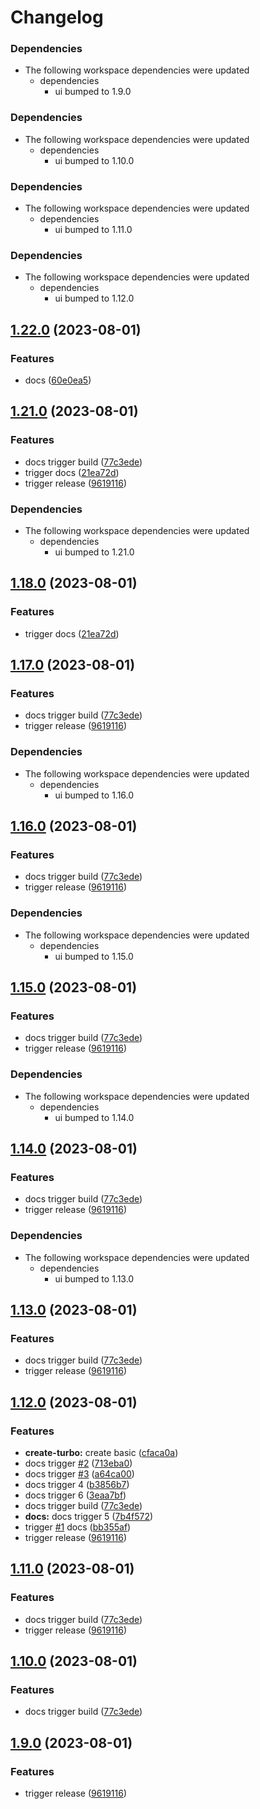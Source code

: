 # Changelog

### Dependencies

* The following workspace dependencies were updated
  * dependencies
    * ui bumped to 1.9.0

### Dependencies

* The following workspace dependencies were updated
  * dependencies
    * ui bumped to 1.10.0

### Dependencies

* The following workspace dependencies were updated
  * dependencies
    * ui bumped to 1.11.0

### Dependencies

* The following workspace dependencies were updated
  * dependencies
    * ui bumped to 1.12.0

## [1.22.0](https://github.com/alojzy231/release-please-playground/compare/docs-v1.21.0...docs-v1.22.0) (2023-08-01)


### Features

* docs ([60e0ea5](https://github.com/alojzy231/release-please-playground/commit/60e0ea5015cc403840641c58d5347d63d84f2a5d))

## [1.21.0](https://github.com/alojzy231/release-please-playground/compare/docs-v1.20.0...docs-v1.21.0) (2023-08-01)


### Features

* docs trigger build ([77c3ede](https://github.com/alojzy231/release-please-playground/commit/77c3edec92255cb961ca5f5fdefeeaeffb95a74f))
* trigger docs ([21ea72d](https://github.com/alojzy231/release-please-playground/commit/21ea72d1731e5f4e2dbc83313ea2f73ab25218c8))
* trigger release ([9619116](https://github.com/alojzy231/release-please-playground/commit/96191167d1fba8f69e2b277c9e20a096c1296b7a))


### Dependencies

* The following workspace dependencies were updated
  * dependencies
    * ui bumped to 1.21.0

## [1.18.0](https://github.com/alojzy231/release-please-playground/compare/docs-v1.17.0...docs-v1.18.0) (2023-08-01)


### Features

* trigger docs ([21ea72d](https://github.com/alojzy231/release-please-playground/commit/21ea72d1731e5f4e2dbc83313ea2f73ab25218c8))

## [1.17.0](https://github.com/alojzy231/release-please-playground/compare/docs-v1.16.0...docs-v1.17.0) (2023-08-01)


### Features

* docs trigger build ([77c3ede](https://github.com/alojzy231/release-please-playground/commit/77c3edec92255cb961ca5f5fdefeeaeffb95a74f))
* trigger release ([9619116](https://github.com/alojzy231/release-please-playground/commit/96191167d1fba8f69e2b277c9e20a096c1296b7a))


### Dependencies

* The following workspace dependencies were updated
  * dependencies
    * ui bumped to 1.16.0

## [1.16.0](https://github.com/alojzy231/release-please-playground/compare/docs-v1.15.0...docs-v1.16.0) (2023-08-01)


### Features

* docs trigger build ([77c3ede](https://github.com/alojzy231/release-please-playground/commit/77c3edec92255cb961ca5f5fdefeeaeffb95a74f))
* trigger release ([9619116](https://github.com/alojzy231/release-please-playground/commit/96191167d1fba8f69e2b277c9e20a096c1296b7a))


### Dependencies

* The following workspace dependencies were updated
  * dependencies
    * ui bumped to 1.15.0

## [1.15.0](https://github.com/alojzy231/release-please-playground/compare/docs-v1.14.0...docs-v1.15.0) (2023-08-01)


### Features

* docs trigger build ([77c3ede](https://github.com/alojzy231/release-please-playground/commit/77c3edec92255cb961ca5f5fdefeeaeffb95a74f))
* trigger release ([9619116](https://github.com/alojzy231/release-please-playground/commit/96191167d1fba8f69e2b277c9e20a096c1296b7a))


### Dependencies

* The following workspace dependencies were updated
  * dependencies
    * ui bumped to 1.14.0

## [1.14.0](https://github.com/alojzy231/release-please-playground/compare/docs-v1.13.1...docs-v1.14.0) (2023-08-01)


### Features

* docs trigger build ([77c3ede](https://github.com/alojzy231/release-please-playground/commit/77c3edec92255cb961ca5f5fdefeeaeffb95a74f))
* trigger release ([9619116](https://github.com/alojzy231/release-please-playground/commit/96191167d1fba8f69e2b277c9e20a096c1296b7a))


### Dependencies

* The following workspace dependencies were updated
  * dependencies
    * ui bumped to 1.13.0

## [1.13.0](https://github.com/alojzy231/release-please-playground/compare/docs-v1.12.0...docs-v1.13.0) (2023-08-01)


### Features

* docs trigger build ([77c3ede](https://github.com/alojzy231/release-please-playground/commit/77c3edec92255cb961ca5f5fdefeeaeffb95a74f))
* trigger release ([9619116](https://github.com/alojzy231/release-please-playground/commit/96191167d1fba8f69e2b277c9e20a096c1296b7a))

## [1.12.0](https://github.com/alojzy231/release-please-playground/compare/docs-v1.11.0...docs-v1.12.0) (2023-08-01)


### Features

* **create-turbo:** create basic ([cfaca0a](https://github.com/alojzy231/release-please-playground/commit/cfaca0ad26282c074b34ed22a1558b6c0643a3cf))
* docs trigger [#2](https://github.com/alojzy231/release-please-playground/issues/2) ([713eba0](https://github.com/alojzy231/release-please-playground/commit/713eba0dd75b6f80433a0555d5955f86085bba90))
* docs trigger [#3](https://github.com/alojzy231/release-please-playground/issues/3) ([a64ca00](https://github.com/alojzy231/release-please-playground/commit/a64ca00e9dd61e8055096cf71953e9b2683769fb))
* docs trigger 4 ([b3856b7](https://github.com/alojzy231/release-please-playground/commit/b3856b726ef2c020918d8e3f928381e4bee05555))
* docs trigger 6 ([3eaa7bf](https://github.com/alojzy231/release-please-playground/commit/3eaa7bf610a10385c6908328fc36d2d83ce6826a))
* docs trigger build ([77c3ede](https://github.com/alojzy231/release-please-playground/commit/77c3edec92255cb961ca5f5fdefeeaeffb95a74f))
* **docs:** docs trigger 5 ([7b4f572](https://github.com/alojzy231/release-please-playground/commit/7b4f572f81611cce0bb8588f51df8c90886acaf1))
* trigger [#1](https://github.com/alojzy231/release-please-playground/issues/1) docs ([bb355af](https://github.com/alojzy231/release-please-playground/commit/bb355afd93bf4d1c1c8dd48e95ac4499bebae472))
* trigger release ([9619116](https://github.com/alojzy231/release-please-playground/commit/96191167d1fba8f69e2b277c9e20a096c1296b7a))

## [1.11.0](https://github.com/alojzy231/release-please-playground/compare/docs-v1.10.0...docs-v1.11.0) (2023-08-01)


### Features

* docs trigger build ([77c3ede](https://github.com/alojzy231/release-please-playground/commit/77c3edec92255cb961ca5f5fdefeeaeffb95a74f))
* trigger release ([9619116](https://github.com/alojzy231/release-please-playground/commit/96191167d1fba8f69e2b277c9e20a096c1296b7a))

## [1.10.0](https://github.com/alojzy231/release-please-playground/compare/docs-v1.9.3...docs-v1.10.0) (2023-08-01)


### Features

* docs trigger build ([77c3ede](https://github.com/alojzy231/release-please-playground/commit/77c3edec92255cb961ca5f5fdefeeaeffb95a74f))

## [1.9.0](https://github.com/alojzy231/release-please-playground/compare/docs-v1.8.0...docs-v1.9.0) (2023-08-01)


### Features

* trigger release ([9619116](https://github.com/alojzy231/release-please-playground/commit/96191167d1fba8f69e2b277c9e20a096c1296b7a))
